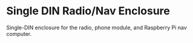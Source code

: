 # Single DIN Radio/Nav Enclosure

Single-DIN enclosure for the radio, phone module, and Raspberry Pi nav computer.
